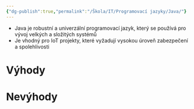 ```yaml
---
{"dg-publish":true,"permalink":"/Škola/IT/Programovací jazyky/Java/"}
---
```



- Java je robustní a univerzální programovací jazyk, který se používá pro vývoj velkých a složitých systémů
- Je vhodný pro IoT projekty, které vyžadují vysokou úroveň zabezpečení a spolehlivosti
# Výhody
# Nevýhody